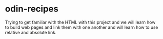 # odin-recipes
Trying to get familiar with the HTML with this project and we will learn how to build web pages and link them with one another and will learn how to use relative and absolute link.
